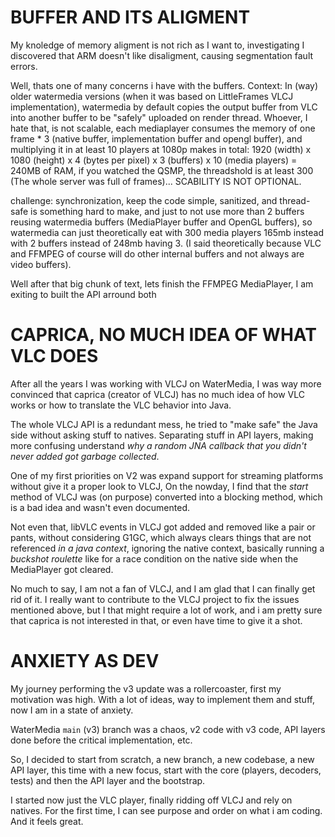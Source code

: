 # BUFFER AND ITS ALIGMENT
My knoledge of memory aligment is not rich as I want to, investigating
I discovered that ARM doesn't like disaligment, causing segmentation fault errors.

Well, thats one of many concerns i have with the buffers.
Context: In (way) older watermedia versions (when it was based on LittleFrames VLCJ implementation),
watermedia by default copies the output buffer from VLC into another buffer to be "safely" uploaded on render thread.
Whoever, I hate that, is not scalable, each mediaplayer consumes the memory of one frame * 3 (native  buffer, 
implementation buffer and opengl buffer), and multiplying it in at least 10 players at 1080p makes in total:
1920 (width) x 1080 (height) x 4 (bytes per pixel) x 3 (buffers) x 10 (media players) = 240MB of RAM, if you
watched the QSMP, the threadshold is at least 300 (The whole server was full of frames)... SCABILITY IS NOT OPTIONAL.

challenge: synchronization, keep the code simple, sanitized, and thread-safe is something hard to make, and just
to not use more than 2 buffers reusing watermedia buffers (MediaPlayer buffer and OpenGL buffers), 
so watermedia can just theoretically eat with 300 media players 165mb instead with 2 buffers instead of 248mb having 3.
(I said theoretically because VLC and FFMPEG of course will do other internal buffers and not always are video buffers).

Well after that big chunk of text, lets finish the FFMPEG MediaPlayer, I am exiting to built the API arround both


# CAPRICA, NO MUCH IDEA OF WHAT VLC DOES
After all the years I was working with VLCJ on WaterMedia, I was way more convinced
that caprica (creator of VLCJ) has no much idea of how VLC works or how to translate the
VLC behavior into Java.

The whole VLCJ API is a redundant mess, he tried to "make safe" the Java side
without asking stuff to natives. Separating stuff in API layers, making more
confusing understand _why a random JNA callback that you didn't never added got garbage collected_.

One of my first priorities on V2 was expand support for streaming platforms without
give it a proper look to VLCJ, On the nowday, I find that the _start_ method of VLCJ
was (on purpose) converted into a blocking method, which is a bad idea
and wasn't even documented.

Not even that, libVLC events in VLCJ got added and removed like a pair or pants,
without considering G1GC, which always clears things that are not
referenced _in a java context_, ignoring the native context, basically running 
a _buckshot roulette_ like for a race condition on the native side when the MediaPlayer got
cleared.

No much to say, I am not a fan of VLCJ, and I am glad that I can finally get rid of it.
I really want to contribute to the VLCJ project to fix the issues mentioned above, 
but I that might require a lot of work, and i am pretty sure that caprica is not
interested in that, or even have time to give it a shot.

# ANXIETY AS DEV
My journey performing the v3 update was a rollercoaster, first my motivation was high.
With a lot of ideas, way to implement them and stuff, now I am in a state of anxiety.

WaterMedia `main` (v3) branch was a chaos, v2 code with v3 code, API layers done before
the critical implementation, etc.

So, I decided to start from scratch, a new branch, a new codebase, a new API layer, this
time with a new focus, start with the core (players, decoders, tests) and then the API
layer and the bootstrap.

I started now just the VLC player, finally ridding off VLCJ and rely on natives.
For the first time, I can see purpose and order on what i am coding. And it feels great.